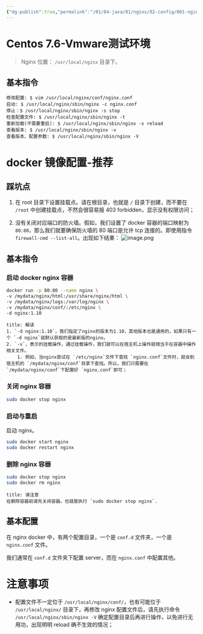 ```yaml
---
{"dg-publish":true,"permalink":"/01/04-java/01/nginx/02-config/001-nginx/","tags":["blog","nginx"]}
---
```


# Centos 7.6-Vmware测试环境
>Nginx 位置： `/usr/local/nginx` 目录下。
## 基本指令
```text
修改配置: $ vim /usr/local/nginx/conf/nginx.conf
启动: $ /usr/local/nginx/sbin/nginx -c nginx.conf
停止：$ /usr/local/nginx/sbin/nginx -s stop
检查配置文件: $ /usr/local/nginx/sbin/nginx -t
重新加载(不需要重启): $ /usr/local/nginx/sbin/nginx -s reload
查看版本: $ /usr/local/nginx/sbin/nginx -v
查看版本、配置参数: $ /usr/local/nginx/sbin/nginx -V
```

# docker 镜像配置-推荐
## 踩坑点
1. 在 root 目录下设置挂载点。请在根目录，也就是 `/` 目录下创建，而不要在 `/root` 中创建挂载点，不然会很容易报 403 forbidden，显示没有权限访问；

2. 没有关闭对应端口的防火墙。假如，我们设置了 docker 容器的端口映射为 `80:80`，那么我们就要确保防火墙的 80 端口是允许 tcp 连接的。即使用指令 `firewall-cmd --list-all`。出现如下结果：
	![image.png](https://yelanyanyu-img-bed.oss-cn-hangzhou.aliyuncs.com/img/blog/2024/02/20240209175444.png)
## 基本指令
### 启动 docker nginx 容器
```bash
docker run -p 80:80 --name nginx \
-v /mydata/nginx/html:/usr/share/nginx/html \
-v /mydata/nginx/logs:/var/log/nginx \
-v /mydata/nginx/conf/:/etc/nginx \
-d nginx:1.10
```

```ad-note
title: 解读
1. `-d nginx:1.10`，我们指定了nginx的版本为1.10，其他版本也是通用的，如果只有一个 `-d nginx`就默认获取的是最新版的nginx。
2. `-v`，表示的挂载操作，通过挂载操作，我们就可以在宿主机上操作就相当于在容器中操作相关文件。
	1. 例如，当nginx尝试在 `/etc/nginx`文件下查找 `nginx.conf`文件时，就会到宿主机的 `/mydata/nginx/conf`目录下查找。所以，我们只需要在 `/mydata/nginx/conf`下配置好 `nginx.conf`即可；

```

### 关闭 nginx 容器
```bash
sudo docker stop nginx
```

### 启动与重启
启动 nginx。
```bash
sudo docker start nginx
sudo docker restart nginx
```

### 删除 nginx 容器
```bash
sudo docker stop nginx
sudo docker rm nginx
```

```ad-important
title: 请注意
在删除容器前请先关闭容器。也就是执行 `sudo docker stop nginx`.
```

## 基本配置
在 nginx docker 中，有两个配置目录，一个是 `conf.d` 文件夹，一个是 `nginx.conf` 文件。

我们通常在 `conf.d` 文件夹下配置 server，而在 `nginx.conf` 中配置其他。

# 注意事项
+ 配置文件不一定位于 `/usr/local/nginx/conf/`，也有可能位于 `/usr/local/nginx/` 目录下，再修改 nginx 配置文件后，请先执行命令 `/usr/local/nginx/sbin/nginx -V` 确定配置目录后再进行操作，以免进行无用功，出现明明 reload 确不生效的情况；

